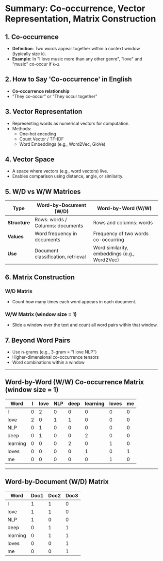 
# Summary: Co-occurrence, Vector Representation, Matrix Construction

## 1. Co-occurrence
- **Definition**: Two words appear together within a context window (typically size `k`).
- **Example**: In "I love music more than any other genre", "love" and "music" co-occur if `k=2`.

## 2. How to Say 'Co-occurrence' in English
- **Co-occurrence relationship**
- "They co-occur" or "They occur together"

## 3. Vector Representation
- Representing words as numerical vectors for computation.
- Methods:
  - One-hot encoding
  - Count Vector / TF-IDF
  - Word Embeddings (e.g., Word2Vec, GloVe)

## 4. Vector Space
- A space where vectors (e.g., word vectors) live.
- Enables comparison using distance, angle, or similarity.

## 5. W/D vs W/W Matrices

| Type  | Word-by-Document (W/D) | Word-by-Word (W/W) |
|-------|------------------------|---------------------|
| **Structure** | Rows: words / Columns: documents | Rows and columns: words |
| **Values**    | Word frequency in documents | Frequency of two words co-occurring |
| **Use**       | Document classification, retrieval | Word similarity, embeddings (e.g., Word2Vec) |

## 6. Matrix Construction

### W/D Matrix
- Count how many times each word appears in each document.

### W/W Matrix (window size = 1)
- Slide a window over the text and count all word pairs within that window.

## 7. Beyond Word Pairs
- Use n-grams (e.g., 3-gram = "I love NLP")
- Higher-dimensional co-occurrence tensors
- Word combinations within a window

---

## Word-by-Word (W/W) Co-occurrence Matrix (window size = 1)

| Word     | I | love | NLP | deep | learning | loves | me |
|----------|---|------|-----|------|----------|--------|----|
| I        | 0 | 2    | 0   | 0    | 0        | 0      | 0  |
| love     | 2 | 0    | 1   | 1    | 0        | 0      | 0  |
| NLP      | 0 | 1    | 0   | 0    | 0        | 0      | 0  |
| deep     | 0 | 1    | 0   | 0    | 2        | 0      | 0  |
| learning | 0 | 0    | 0   | 2    | 0        | 1      | 0  |
| loves    | 0 | 0    | 0   | 0    | 1        | 0      | 1  |
| me       | 0 | 0    | 0   | 0    | 0        | 1      | 0  |

---

## Word-by-Document (W/D) Matrix

| Word     | Doc1 | Doc2 | Doc3 |
|----------|------|------|------|
| I        | 1    | 1    | 0    |
| love     | 1    | 1    | 0    |
| NLP      | 1    | 0    | 0    |
| deep     | 0    | 1    | 1    |
| learning | 0    | 1    | 1    |
| loves    | 0    | 0    | 1    |
| me       | 0    | 0    | 1    |
